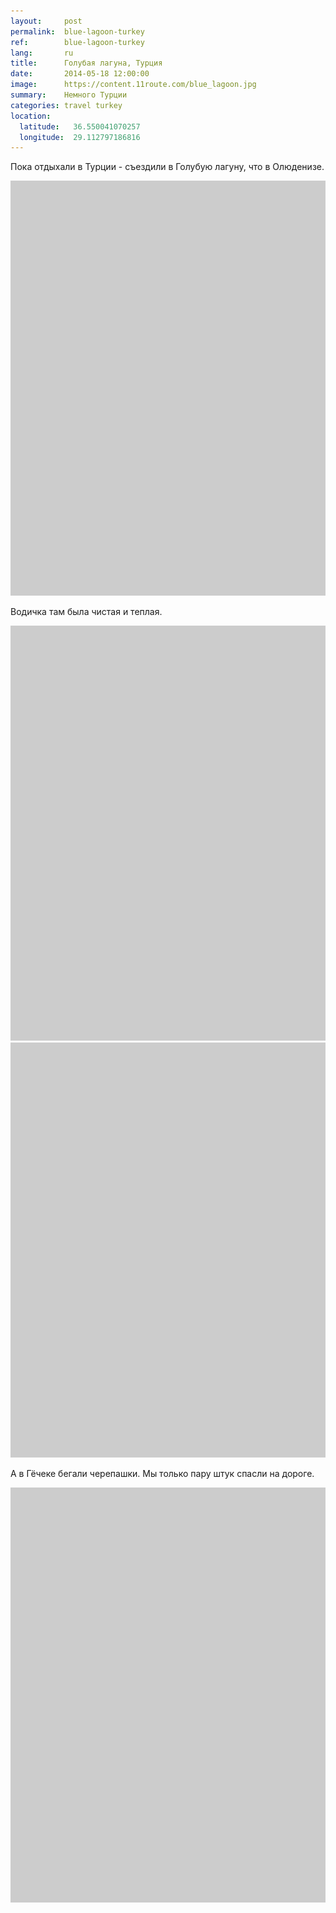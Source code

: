 ```yaml
---
layout:     post
permalink:  blue-lagoon-turkey
ref:        blue-lagoon-turkey
lang:       ru
title:      Голубая лагуна, Турция
date:       2014-05-18 12:00:00
image:      https://content.11route.com/blue_lagoon.jpg
summary:    Немного Турции
categories: travel turkey
location:
  latitude:   36.550041070257
  longitude:  29.112797186816
---
```


Пока отдыхали в Турции - съездили в Голубую лагуну, что в Олюденизе.

<a href="https://www.flickr.com/photos/118782975@N05/14228254788" title="DSC01301 by Elevenroute, on Flickr"><img src="/images/bg.png" data-src="https://farm4.staticflickr.com/3888/14228254788_f38327b727_b.jpg" width="1000" height="664" alt="DSC01301"></a>

Водичка там была чистая и теплая.

<a href="https://www.flickr.com/photos/118782975@N05/14391734696" title="DSC01319 by Elevenroute, on Flickr"><img src="/images/bg.png" data-src="https://farm4.staticflickr.com/3891/14391734696_c8779c1d75_b.jpg" width="1000" height="664" alt="DSC01319"></a>
<a href="https://www.flickr.com/photos/118782975@N05/14228250788" title="DSC01395 by Elevenroute, on Flickr"><img src="/images/bg.png" data-src="https://farm3.staticflickr.com/2898/14228250788_946436f81f_b.jpg" width="1000" height="664" alt="DSC01395"></a>

А в Гёчеке бегали черепашки. Мы только пару штук спасли на дороге.

<a href="https://www.flickr.com/photos/118782975@N05/14391729136" title="DSC01442 by Elevenroute, on Flickr"><img src="/images/bg.png" data-src="https://farm4.staticflickr.com/3876/14391729136_2f89a81fc1_b.jpg" width="1000" height="664" alt="DSC01442"></a>
